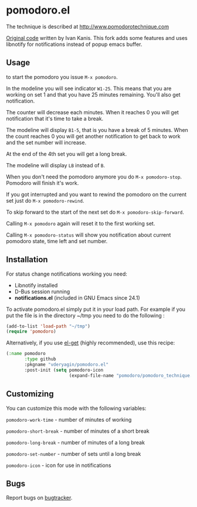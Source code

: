 # pomodoro.el #

The technique is described at http://www.pomodorotechnique.com

[Original code](http://kanis.fr/hg/lisp/ivan/pomodoro.el) written by Ivan
Kanis. This fork adds some features and uses libnotify for notifications
instead of popup emacs buffer.

## Usage ##

to start the pomodoro you issue `M-x pomodoro`.

In the modeline you will see indicator `W1-25`. This means that you are
working on set 1 and that you have 25 minutes remaining. You'll also get
notification.

The counter will decrease each minutes. When it reaches 0 you will get
notification that it's time to take a break.

The modeline will display `B1-5`, that is you have a break of 5 minutes. When
the count reaches 0 you will get another notification to get back to work and
the set number will increase.

At the end of the 4th set you will get a long break.

The modeline will display `LB` instead of `B`.

When you don't need the pomodoro anymore you do `M-x pomodoro-stop`. Pomodoro
will finish it's work.

If you got interrupted and you want to rewind the pomodoro on the current set
just do `M-x pomodoro-rewind`.

To skip forward to the start of the next set do `M-x pomodoro-skip-forward`.

Calling `M-x pomodoro` again will reset it to the first working set.

Calling `M-x pomodoro-status` will show you notification about current
pomodoro state, time left and set number.

## Installation ##

For status change notifications working you need:

* Libnotify installed
* D-Bus session running
* **notifications.el** (included in GNU Emacs since 24.1)

To activate pomodoro.el simply put it in your load path. For example if you
put the file is in the directory ~/tmp you need to do the following :

``` lisp
(add-to-list 'load-path "~/tmp")
(require 'pomodoro)
```

Alternatively, if you use [el-get](https://github.com/dimitri/el-get) (highly
recommended), use this recipe:

``` lisp
(:name pomodoro
       :type github
       :pkgname "vderyagin/pomodoro.el"
       :post-init (setq pomodoro-icon
                        (expand-file-name "pomodoro/pomodoro_technique.png" el-get-dir)))
```

## Customizing ##

You can customize this mode with the following variables:

`pomodoro-work-time` - number of minutes of working

`pomodoro-short-break` - number of minutes of a short break

`pomodoro-long-break` - number of minutes of a long break

`pomodoro-set-number` - number of sets until a long break

`pomodoro-icon` - icon for use in notifications

## Bugs ##

Report bugs on [bugtracker](https://github.com/vderyagin/pomodoro.el/issues).
